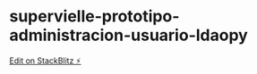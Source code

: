 # supervielle-prototipo-administracion-usuario-ldaopy

[Edit on StackBlitz ⚡️](https://stackblitz.com/edit/supervielle-prototipo-administracion-usuario-ldaopy)
